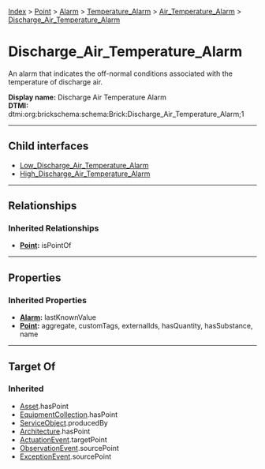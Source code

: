 [Index](../../../../../index.md) > [Point](../../../../Point.md) > [Alarm](../../../Alarm.md) > [Temperature_Alarm](../../Temperature_Alarm.md) > [Air_Temperature_Alarm](../Air_Temperature_Alarm.md) > [Discharge_Air_Temperature_Alarm](#)
# Discharge_Air_Temperature_Alarm

An alarm that indicates the off-normal conditions associated with the temperature of discharge air.


**Display name:** Discharge Air Temperature Alarm<br />
**DTMI:** dtmi:org:brickschema:schema:Brick:Discharge_Air_Temperature_Alarm;1

---

## Child interfaces
* [Low_Discharge_Air_Temperature_Alarm](Low_Discharge_Air_Temperature_Alarm.md)
* [High_Discharge_Air_Temperature_Alarm](High_Discharge_Air_Temperature_Alarm.md)

---

## Relationships

### Inherited Relationships
* **[Point](../../../../Point.md):** isPointOf

---

## Properties

### Inherited Properties
* **[Alarm](../../../Alarm.md):** lastKnownValue
* **[Point](../../../../Point.md):** aggregate, customTags, externalIds, hasQuantity, hasSubstance, name

---

## Target Of
### Inherited
* [Asset](../../../../../Asset/Asset.md).hasPoint
* [EquipmentCollection](../../../../../Collection/EquipmentCollection.md).hasPoint
* [ServiceObject](../../../../../Information/ServiceObject/ServiceObject.md).producedBy
* [Architecture](../../../../../Space/Architecture/Architecture.md).hasPoint
* [ActuationEvent](../../../../../Event/PointEvent/ActuationEvent.md).targetPoint
* [ObservationEvent](../../../../../Event/PointEvent/ObservationEvent.md).sourcePoint
* [ExceptionEvent](../../../../../Event/PointEvent/ExceptionEvent.md).sourcePoint
